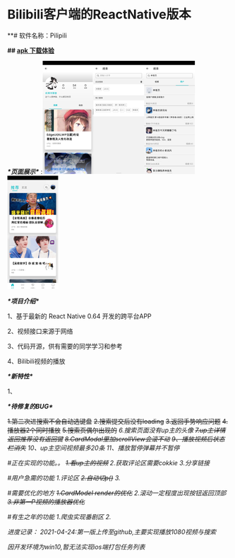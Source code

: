 # Bilibili客户端的ReactNative版本
**# 软件名称：Pilipili



**## [apk 下载体验](https://github.com/helishou/React-native-Bilibili/releases/download/1.00/app-release.apk)**

***\*页面展示\****
:<img src=".\example\1F5ABB188D105DF772ABB2482A98BD8E.jpg" alt="1F5ABB188D105DF772ABB2482A98BD8E" style="zoom:25%;" /><img src=".\example\16D184253E1ED452E111681C59130E71.jpg" alt="16D184253E1ED452E111681C59130E71" style="zoom:25%;" /><img src=".\example\956B0F20F30D8E4D3A4AB523559CA0A8.jpg" alt="956B0F20F30D8E4D3A4AB523559CA0A8" style="zoom:25%;" /><img src=".\example\64507A52511F760A31D794C1F1942E54.jpg" alt="64507A52511F760A31D794C1F1942E54" style="zoom:25%;" />

***\*项目介绍\****



1、基于最新的 React Native 0.64 开发的跨平台APP



2、视频接口来源于网络



3、代码开源，供有需要的同学学习和参考



4、Bilibili视频的播放



***\*新特性\****



1、





***\*待修复的BUG\****

~~1.第二次进搜索不会自动选键盘~~
~~2.搜索提交后没有loading~~
~~3.返回手势响应问题~~
~~4.播放器2个同时播放~~
~~5.搜索页偶尔出现的<em class>~~
6.搜索页面没有up主的头像
~~7.up主详情返回推荐没有返回键~~
~~8.CardModal里加scrollView会滚不动~~ 
 ~~9、播放视频后状态栏消失~~
 10、up主空间视频最多20条
 11、播放暂停弹幕并不暂停


#正在实现的功能。。
~~1.看up主的视频~~
2.获取评论区需要cokkie
3.分享链接

#用户急需的功能
1.评论区
~~2.自动切p()~~
3.

#需要优化的地方
~~1.CardModel render的优化~~
2.滚动一定程度出现按钮返回顶部
~~3.非第一P视频的播放器优化~~ 

#有生之年的功能
1.爬虫实现番剧区
2.

进度记录：
2021-04-24:第一版上传至github,主要实现播放1080视频与搜索

因开发环境为win10,暂无法实现ios端打包任务列表



